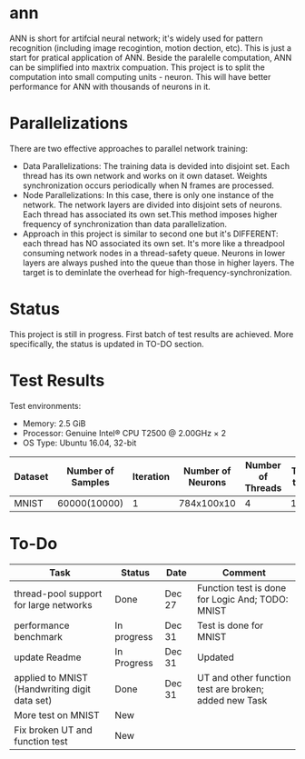 # ann
ANN is short for artifcial neural network; it's widely used for pattern recognition (including image recogintion, motion dection, etc). This is just a start for pratical application of ANN. Beside the paralelle computation, ANN can be simplified into maxtrix compuation. This project is to split the computation into small computing units - neuron. This will have better performance for ANN with thousands of neurons in it.
# Parallelizations
There are two effective approaches to parallel network training:
* Data Parallelizations: The training data is devided into disjoint set. Each thread has its own network and works on it own dataset. Weights synchronization occurs periodically when N frames are processed.
* Node Parallelizations: In this case, there is only one instance of the network. The network layers are divided into disjoint
sets of neurons. Each thread has associated its own set.This method imposes higher frequency of synchronization than data parallelization.
* Approach in this project is similar to second one but it's DIFFERENT: each thread has NO associated its own set. It's more like a threadpool consuming network nodes in a thread-safety queue. Neurons in lower layers are always pushed into the queue than those in higher layers. The target is to deminlate the overhead for high-frequency-synchronization.
# Status
This project is still in progress. First batch of test results are achieved. More specifically, the status is updated in TO-DO section.
# Test Results
Test environments:
* Memory: 2.5 GiB
* Processor: Genuine Intel® CPU T2500 @ 2.00GHz × 2
* OS Type: Ubuntu 16.04, 32-bit

|       Dataset      |Number of Samples|Iteration |Number of Neurons|Number of Threads|Training time:(s)|Accuracy Ratio (%)|
|--------------------|-----------------|----------|-----------------|-----------------|-----------------|------------------|
|               MNIST|     60000(10000)|         1|    784x100x10   |                4|          147.619|             94.64|

# To-Do
|                    Task                     |   Status  |      Date     |                       Comment                   |  
|---------------------------------------------|-----------|---------------|-------------------------------------------------|
|       thread-pool support for large networks|   Done    |    Dec 27     |Function test is done for Logic And; TODO: MNIST |
|                        performance benchmark|In progress|    Dec 31     |Test is done for MNIST                           |                             
|                                update Readme|In Progress|    Dec 31     |Updated                                          |
|applied to MNIST (Handwriting digit data set)|       Done|    Dec 31     |UT and other function test are broken; added new Task                                                 |
|                           More test on MNIST|        New|               |                                                 |
|              Fix broken UT and function test|        New|               |                                                 |
